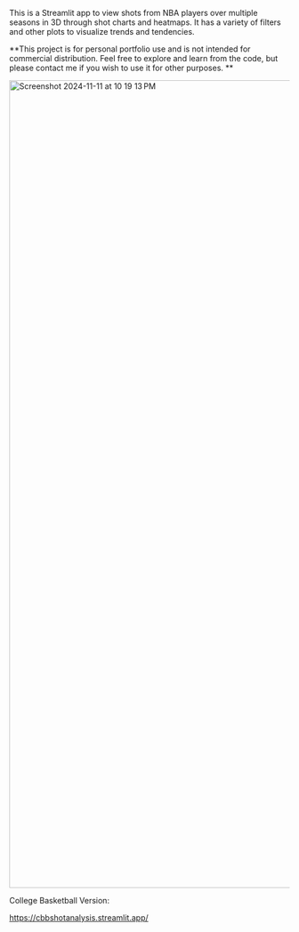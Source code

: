 This is a Streamlit app to view shots from NBA players over multiple seasons in 3D through shot charts and heatmaps. It has a variety of filters and other plots to visualize trends and tendencies.

**This project is for personal portfolio use and is not intended for commercial distribution. Feel free to explore and learn from the code, but please contact me if you wish to use it for other purposes. **

<img width="1453" alt="Screenshot 2024-11-11 at 10 19 13 PM" src="https://github.com/user-attachments/assets/a078b159-bff5-43f8-b754-625f95da1272">


College Basketball Version:

https://cbbshotanalysis.streamlit.app/
